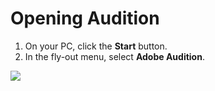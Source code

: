 # Opening Audition

1. On your PC, click the **Start** button. 
2. In the fly-out menu, select **Adobe Audition**.

![](../.gitbook/assets/start-menu.png)

